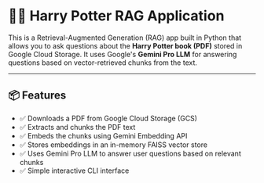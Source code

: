 # 🧙‍♂️ Harry Potter RAG Application

This is a Retrieval-Augmented Generation (RAG) app built in Python that allows you to ask questions about the **Harry Potter book (PDF)** stored in Google Cloud Storage. It uses Google's **Gemini Pro LLM** for answering questions based on vector-retrieved chunks from the text.

---

## 📦 Features

- ✅ Downloads a PDF from Google Cloud Storage (GCS)
- ✅ Extracts and chunks the PDF text
- ✅ Embeds the chunks using Gemini Embedding API
- ✅ Stores embeddings in an in-memory FAISS vector store
- ✅ Uses Gemini Pro LLM to answer user questions based on relevant chunks
- ✅ Simple interactive CLI interface